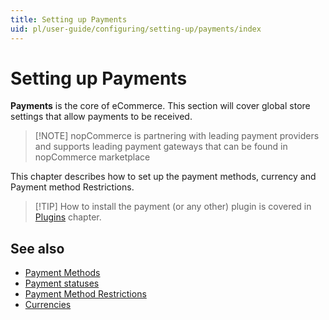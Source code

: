 ```yaml
---
title: Setting up Payments
uid: pl/user-guide/configuring/setting-up/payments/index
---
```


# Setting up Payments

**Payments** is the core of eCommerce. This section will cover global store settings that allow payments to be received.

> [!NOTE] nopCommerce is partnering with leading payment providers and supports leading payment gateways that can be found in nopCommerce marketplace

This chapter describes how to set up the payment methods, currency and Payment method Restrictions.

> [!TIP] How to install the payment (or any other) plugin is covered in [Plugins](xref:en/user-guide/configuring/system/plugins) chapter.

## See also

- [Payment Methods](xref:pl/user-guide/configuring/setting-up/payments/methods/index)
- [Payment statuses](xref:pl/user-guide/configuring/setting-up/payments/payment-statuses)
- [Payment Method Restrictions](xref:pl/user-guide/configuring/setting-up/payments/payment-method-restrictions)
- [Currencies](xref:pl/user-guide/configuring/setting-up/payments/currencies)